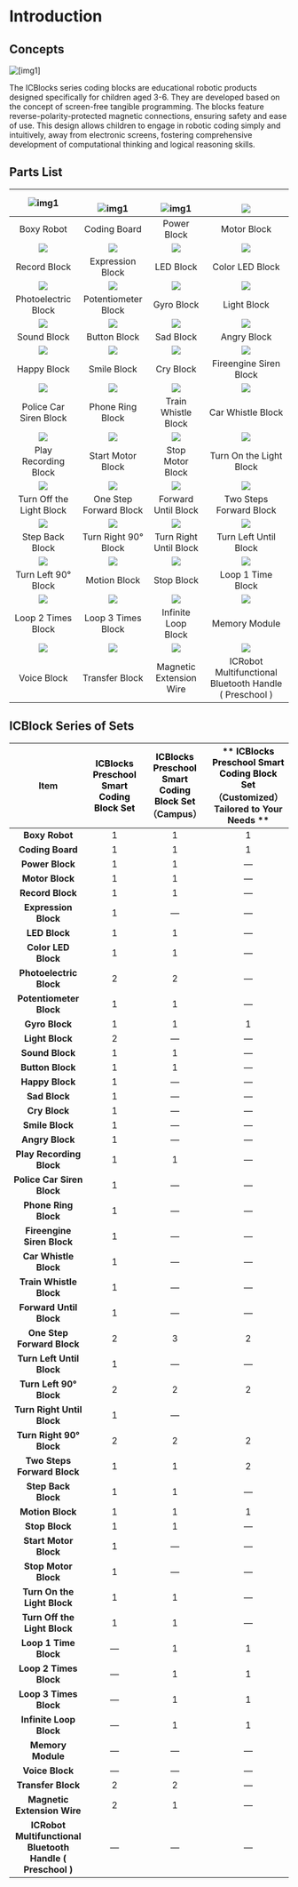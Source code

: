 # Introduction
## Concepts  
 ![[img1]](img1/Introduction01.png)


The ICBlocks series coding blocks are educational robotic products designed specifically for children aged 3-6. They are developed based on the concept of screen-free tangible programming. The blocks feature reverse-polarity-protected magnetic connections, ensuring safety and ease of use. This design allows children to engage in robotic coding simply and intuitively, away from electronic screens, fostering comprehensive development of computational thinking and logical reasoning skills.  


## **Parts List**
| ![img1](img1/Introduction02.png) | <br/>![img1](img1/Introduction03.png) | <br/>      ![img1](img1/Introduction04.png) | <br/>![](img1/Introduction05.png)         |
| :---: | :---: | :---: | :---: |
| Boxy Robot | Coding Board | Power Block | Motor Block |
| ![](img1/Introduction06.png) | ![](img1/Introduction07.png) | ![](img1/Introduction08.png) | ![](img1/Introduction08.png) |
| Record Block | Expression Block | LED Block | Color LED Block |
| ![](img1/Introduction03.png) | ![](img1/Introduction11.png) | ![](img1/Introduction12.png) | ![](img1/Introduction13.png) |
| Photoelectric Block | Potentiometer Block | Gyro Block | Light Block |
| ![](img1/Introduction14.png) | ![](img1/Introduction15.png) | ![](img1/Introduction16.png) | ![](img1/Introduction17.png) |
| Sound Block | Button Block | Sad Block | Angry Block |
| ![](img1/Introduction18.png) | ![](img1/Introduction19.png) | ![](img1/Introduction20.png) | ![](img1/Introduction21.png) |
| Happy Block | Smile Block | Cry Block | Fireengine Siren Block |
| ![](img1/Introduction22.png) | ![](img1/Introduction23.png) | ![](img1/Introduction24.png) | ![](img1/Introduction25.png) |
| Police Car Siren Block |     Phone Ring Block | Train Whistle Block | Car Whistle Block |
| ![](img1/Introduction26.png) | ![](img1/Introduction27.png) | ![](img1/Introduction28.png) | ![](img1/Introduction29.png) |
| Play Recording Block | Start Motor Block | Stop Motor Block | Turn On the Light Block |
| ![](img1/Introduction30.png) | ![](img1/Introduction31.png) | ![](img1/Introduction32.png) | ![](img1/Introduction33.png) |
| Turn Off the Light Block | One Step Forward Block | Forward Until Block | Two Steps Forward Block |
| ![](img1/Introduction34.png) | ![](img1/Introduction35.png) | ![](img1/Introduction36.png) | ![](img1/Introduction37.png) |
| Step Back Block | Turn Right 90° Block | Turn Right Until Block | Turn Left Until Block |
| ![](img1/Introduction38.png) | ![](img1/Introduction39.png) | ![](img1/Introduction40.png) | ![](img1/Introduction41.png) |
| Turn Left 90° Block | Motion Block | Stop Block | Loop 1 Time Block |
| ![](img1/Introduction42.png) | ![](img1/Introduction43.png) | ![](img1/Introduction44.png) | ![](img1/Introduction45.png) |
| Loop 2 Times Block | Loop 3 Times Block | Infinite Loop Block | Memory Module |
| ![](img1/Introduction46.png) | ![](img1/Introduction47.png) | ![](img1/Introduction48.png) | ![](img1/Introduction49.png) |
| Voice Block | Transfer Block | Magnetic Extension Wire | ICRobot Multifunctional Bluetooth Handle ( Preschool ) |


## ICBlock Series of Sets
| Item |   <font style="color:rgb(0, 0, 0);">ICBlocks Preschool Smart Coding Block Set</font> |  <font style="color:rgb(0, 0, 0);">ICBlocks Preschool Smart Coding Block Set</font>（Campus）  | ** **<font style="color:rgb(0, 0, 0);">ICBlocks Preschool Smart Coding Block Set</font>**  **<br/>** （Customized）Tailored to Your Needs  ** |
| :---: | :---: | :---: | :---: |
| **Boxy Robot** | 1 | 1 | 1 |
| **Coding Board** | 1 | 1 | 1 |
| **Power Block** | 1 | 1 | — |
| **Motor Block** | 1 | 1 | — |
| **Record Block** | 1 | 1 | — |
| **Expression Block** | 1 | — | — |
| **LED Block** | 1 | 1 | — |
| **Color LED Block** | 1 | 1 | — |
| **Photoelectric Block** | 2 | 2 | — |
| **Potentiometer Block** | 1 | 1 | — |
| **Gyro Block** | 1 | 1 | 1 |
| **Light Block** | 2 | — | — |
| **Sound Block** | 1 | 1 | — |
| **Button Block** | 1 | 1 | — |
| **Happy Block** | 1 | — | — |
| **Sad Block** | 1 | — | — |
| **Cry Block** | 1 | — | — |
| **Smile Block** | 1 | — | — |
| **Angry Block** | 1 | — | — |
| **Play Recording Block** | 1 | 1 | — |
| **Police Car Siren Block** | 1 | — | — |
| **Phone Ring Block** | 1 | — | — |
| **Fireengine Siren Block** | 1 | — | — |
| **Car Whistle Block** | 1 | — | — |
| **Train Whistle Block** | 1 | — | — |
| **Forward Until Block** | 1 | — | — |
| **One Step Forward Block** | 2 | 3 | 2 |
| **Turn Left Until Block** | 1 | — | — |
| **Turn Left 90° Block** | 2 | 2 | 2 |
| **Turn Right Until Block** | 1 | — |  |
| **Turn Right 90° Block** | 2 | 2 | 2 |
| **Two Steps Forward Block** | 1 | 1 | 2 |
| **Step Back Block** | 1 | 1 | — |
| **Motion Block** | 1 | 1 | 1 |
| **Stop Block** | 1 | 1 | — |
| **Start Motor Block** | 1 | — | — |
| **Stop Motor Block** | 1 | — | — |
| **Turn On the Light Block** | 1 | 1 | — |
| **Turn Off the Light Block** | 1 | 1 | — |
| **Loop 1 Time Block** | — | 1 | 1 |
| **Loop 2 Times Block** | — | 1 | 1 |
| **Loop 3 Times Block** | — | 1 | 1 |
| **Infinite Loop Block** | — | 1 | 1 |
| **Memory Module** | — | — | — |
| **Voice Block** | — | — | — |
| **Transfer Block** | 2 | 2 | — |
| **Magnetic Extension Wire** | 2 | 1 | — |
| **ICRobot Multifunctional Bluetooth Handle ( Preschool )** | — | — | — |



